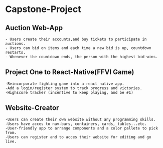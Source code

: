 # Capstone-Project

## Auction Web-App

	- Users create their accounts,and buy tickets to participate in auctions.
	- Users can bid on items and each time a new bid is up, countdown restarts.
	- Whenever the countdown ends, the person with the highest bid wins.

## Project One to React-Native(FFVI Game)

	-Reincorporate fighting game into a react native app.
	-Add a login/register system to track progress and victories.
	-Highscore tracker (incentive to keep playing, and be #1)

## Website-Creator

	-Users can create their own website without any programming skills.
	-Users have acces to nav-bars, containers, cards, tables...etc.
	-User-friendly app to arrange components and a color pallete to pick from.
	-Users can register and to acces their website for editing and go live.